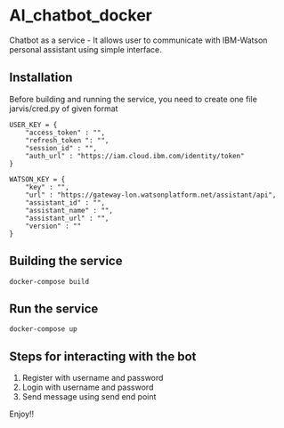 # AI_chatbot_docker

Chatbot as a service - It allows user to communicate with IBM-Watson personal assistant using simple interface. 

## Installation

Before building and running the service, you need to create one file jarvis/cred.py of given format

~~~
USER_KEY = {   
    "access_token" : "",
    "refresh_token ": "",
    "session_id" : "",
    "auth_url" : "https://iam.cloud.ibm.com/identity/token"
}

WATSON_KEY = {
    "key" : "", 
    "url" : "https://gateway-lon.watsonplatform.net/assistant/api",
    "assistant_id" : "",
    "assistant_name" : "",
    "assistant_url" : "",
    "version" : ""
}
~~~


## Building the service

~~~
docker-compose build
~~~

## Run the service

~~~
docker-compose up
~~~

## Steps for interacting with the bot

<ol>
    <li>Register with username and password</li>
    <li>Login with username and password</li>
    <li>Send message using send end point</li>
</ol>

Enjoy!!
